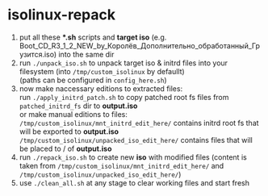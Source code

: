 # isolinux-repack
 1) put all these __*.sh__ scripts and __target iso__ (e.g. Boot_CD_R3_1_2_NEW_by_Королёв_Дополнительно_обработанный_Грузится.iso) into the same dir
 2) run `./unpack_iso.sh` to unpack target iso & initrd files into your filesystem (into `/tmp/custom_isolinux` by defaullt) <br>
    (paths can be configured in `config_here.sh`)
 3) now make naccessary editions to extracted files: <br>
    run `./apply_initrd_patch.sh` to copy patched root fs files from `patched_initrd_fs` dir to __output.iso__ <br>
    or make manual editions to files: <br>
    `/tmp/custom_isolinux/mnt_initrd_edit_here/` contains initrd root fs that will be exported to __output.iso__
    `/tmp/custom_isolinux/unpacked_iso_edit_here/` contains files that will be placed to / of __output.iso__ <br>
 4) run `./repack_iso.sh` to create new __iso__ with modified files (content is taken from `/tmp/custom_isolinux/mnt_initrd_edit_here/` and `/tmp/custom_isolinux/unpacked_iso_edit_here/`)
 5) use `./clean_all.sh` at any stage to clear working files and start fresh 
